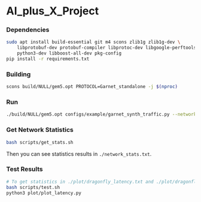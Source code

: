 # AI_plus_X_Project

### Dependencies

```bash
sudo apt install build-essential git m4 scons zlib1g zlib1g-dev \
    libprotobuf-dev protobuf-compiler libprotoc-dev libgoogle-perftools-dev \
    python3-dev libboost-all-dev pkg-config
pip install -r requirements.txt
```

### Building

```bash
scons build/NULL/gem5.opt PROTOCOL=Garnet_standalone -j $(nproc)
```

### Run

```bash
./build/NULL/gem5.opt configs/example/garnet_synth_traffic.py --network=garnet --num-cpus=36 --num-dest=72 --num-dirs=128 --topology=Dragonfly --routers-per-group=4 --global-channels-per-router=2 --routing-algorithm=4 --inj-vnet=0 --synthetic=Dragonfly_WC --garnet-deadlock-threshold=50000 --sim-cycles=100000000 --injectionrate=0.1
```

### Get Network Statistics

```bash
bash scripts/get_stats.sh
```
Then you can see statistics results in `./network_stats.txt`.

### Test Results

```bash
# To get statistics in ./plot/dragonfly_latency.txt and ./plot/dragonfly_reception_rate.txt
bash scripts/test.sh
python3 plot/plot_latency.py
```
